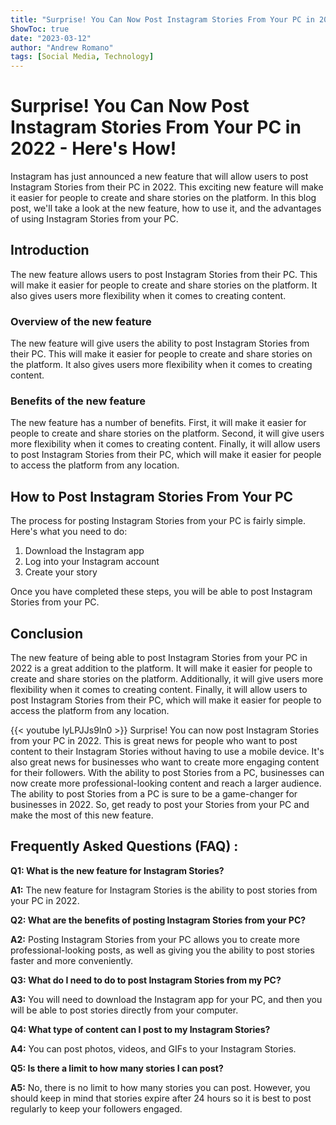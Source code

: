 ```yaml
---
title: "Surprise! You Can Now Post Instagram Stories From Your PC in 2022 - Here's How!"
ShowToc: true 
date: "2023-03-12"
author: "Andrew Romano" 
tags: [Social Media, Technology]
---
```

# Surprise! You Can Now Post Instagram Stories From Your PC in 2022 - Here's How!

Instagram has just announced a new feature that will allow users to post Instagram Stories from their PC in 2022. This exciting new feature will make it easier for people to create and share stories on the platform. In this blog post, we'll take a look at the new feature, how to use it, and the advantages of using Instagram Stories from your PC. 

## Introduction 

The new feature allows users to post Instagram Stories from their PC. This will make it easier for people to create and share stories on the platform. It also gives users more flexibility when it comes to creating content. 

### Overview of the new feature 

The new feature will give users the ability to post Instagram Stories from their PC. This will make it easier for people to create and share stories on the platform. It also gives users more flexibility when it comes to creating content. 

### Benefits of the new feature 

The new feature has a number of benefits. First, it will make it easier for people to create and share stories on the platform. Second, it will give users more flexibility when it comes to creating content. Finally, it will allow users to post Instagram Stories from their PC, which will make it easier for people to access the platform from any location. 

## How to Post Instagram Stories From Your PC 

The process for posting Instagram Stories from your PC is fairly simple. Here's what you need to do: 

1. Download the Instagram app 
2. Log into your Instagram account 
3. Create your story 

Once you have completed these steps, you will be able to post Instagram Stories from your PC. 

## Conclusion 

The new feature of being able to post Instagram Stories from your PC in 2022 is a great addition to the platform. It will make it easier for people to create and share stories on the platform. Additionally, it will give users more flexibility when it comes to creating content. Finally, it will allow users to post Instagram Stories from their PC, which will make it easier for people to access the platform from any location.

{{< youtube lyLPJJs9ln0 >}} 
Surprise! You can now post Instagram Stories from your PC in 2022. This is great news for people who want to post content to their Instagram Stories without having to use a mobile device. It's also great news for businesses who want to create more engaging content for their followers. With the ability to post Stories from a PC, businesses can now create more professional-looking content and reach a larger audience. The ability to post Stories from a PC is sure to be a game-changer for businesses in 2022. So, get ready to post your Stories from your PC and make the most of this new feature.

## Frequently Asked Questions (FAQ) :
**Q1: What is the new feature for Instagram Stories?**

**A1:** The new feature for Instagram Stories is the ability to post stories from your PC in 2022.

**Q2: What are the benefits of posting Instagram Stories from your PC?**

**A2:** Posting Instagram Stories from your PC allows you to create more professional-looking posts, as well as giving you the ability to post stories faster and more conveniently.

**Q3: What do I need to do to post Instagram Stories from my PC?**

**A3:** You will need to download the Instagram app for your PC, and then you will be able to post stories directly from your computer.

**Q4: What type of content can I post to my Instagram Stories?**

**A4:** You can post photos, videos, and GIFs to your Instagram Stories.

**Q5: Is there a limit to how many stories I can post?**

**A5:** No, there is no limit to how many stories you can post. However, you should keep in mind that stories expire after 24 hours so it is best to post regularly to keep your followers engaged.


